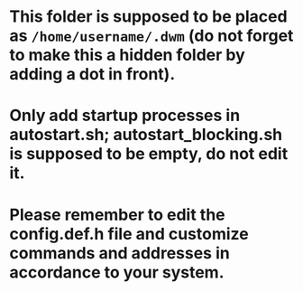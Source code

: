 # This folder is supposed to be placed as `/home/username/.dwm` (do not forget to make this a hidden folder by adding a dot in front).

# Only add startup processes in autostart.sh; autostart\_blocking.sh is supposed to be empty, do not edit it.

# Please remember to edit the config.def.h file and customize commands and addresses in accordance to your system.

